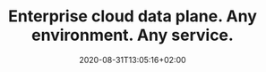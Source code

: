 ---
title: "Enterprise cloud data plane. Any environment. Any service."
date: 2020-08-31T13:05:16+02:00
draft: false
---